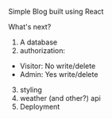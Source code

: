 Simple Blog built using React

What's next?  

1. A database
2. authorization: 
 * Visitor: No write/delete   
 * Admin:  Yes write/delete  
3. styling  
4. weather (and other?) api  
5. Deployment  
